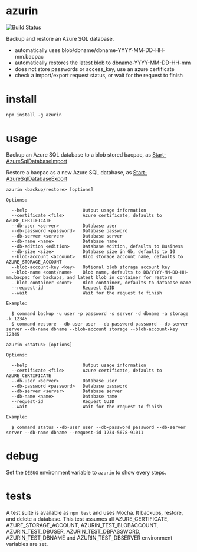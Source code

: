 # azurin

[![Build Status](http://ci.three-arena.com/buildStatus/icon?job=azurin)](http://ci.three-arena.com/job/azurin/)

Backup and restore an Azure SQL database.

- automatically uses blob/dbname/dbname-YYYY-MM-DD-HH-mm.bacpac
- automatically restores the latest blob to dbname-YYYY-MM-DD-HH-mm
- does not store passwords or access_key, use an azure certificate
- check a import/export request status, or wait for the request to finish

# install

```
npm install -g azurin
```

# usage

Backup an Azure SQL database to a blob stored bacpac, as [Start-AzureSqlDatabaseImport](https://msdn.microsoft.com/en-us/library/dn546725.aspx)

Restore a bacpac as a new Azure SQL database, as [Start-AzureSqlDatabaseExport](https://msdn.microsoft.com/en-us/library/dn546720.aspx)

```
azurin <backup/restore> [options]

Options:

  --help                     Output usage information
  --certificate <file>       Azure certificate, defaults to AZURE_CERTIFICATE
  --db-user <server>         Database user
  --db-password <password>   Database password
  --db-server <server>       Database server
  --db-name <name>           Database name
  --db-edition <edition>     Database edition, defaults to Business
  --db-size <size>           Database size in Gb, defaults to 10
  --blob-account <account>   Blob storage account name, defaults to AZURE_STORAGE_ACCOUNT
  --blob-account-key <key>   Optional blob storage account key
  --blob-name <cont/name>    Blob name, defaults to DB/YYYY-MM-DD-HH-mm.bacpac for backups, and latest blob in container for restore
  --blob-container <cont>    Blob container, defaults to database name
  --request-id               Request GUID
  --wait                     Wait for the request to finish

Example:

  $ command backup -u user -p password -s server -d dbname -a storage -k 12345
  $ command restore --db-user user --db-password password --db-server server --db-name dbname --blob-account storage --blob-account-key 12345
```

```
azurin <status> [options]

Options:

  --help                     Output usage information
  --certificate <file>       Azure certificate, defaults to AZURE_CERTIFICATE
  --db-user <server>         Database user
  --db-password <password>   Database password
  --db-server <server>       Database server
  --db-name <name>           Database name
  --request-id               Request GUID
  --wait                     Wait for the request to finish

Example:

  $ command status --db-user user --db-password password --db-server server --db-name dbname --request-id 1234-5678-91011
```

# debug

Set the `DEBUG` environment variable to `azurin` to show every steps.

# tests

A test suite is available as `npm test` and uses Mocha. It backups, restore, and delete a database.
This test assumes all AZURE_CERTIFICATE, AZURE_STORAGE_ACCOUNT, AZURIN_TEST_BLOBACCOUNT, AZURIN_TEST_DBUSER, AZURIN_TEST_DBPASSWORD, AZURIN_TEST_DBNAME and AZURIN_TEST_DBSERVER environment variables are set.
